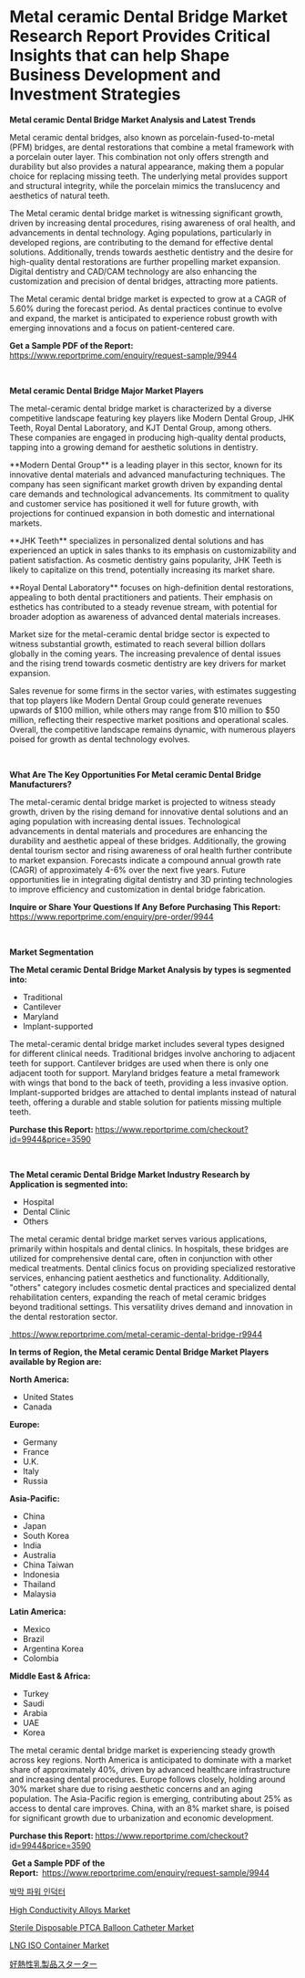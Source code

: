 <p><h1>Metal ceramic Dental Bridge Market Research Report Provides Critical Insights that can help Shape Business Development and Investment Strategies</h1></p><p><strong>Metal ceramic Dental Bridge Market Analysis and Latest Trends</strong></p>
<p><p>Metal ceramic dental bridges, also known as porcelain-fused-to-metal (PFM) bridges, are dental restorations that combine a metal framework with a porcelain outer layer. This combination not only offers strength and durability but also provides a natural appearance, making them a popular choice for replacing missing teeth. The underlying metal provides support and structural integrity, while the porcelain mimics the translucency and aesthetics of natural teeth.</p><p>The Metal ceramic dental bridge market is witnessing significant growth, driven by increasing dental procedures, rising awareness of oral health, and advancements in dental technology. Aging populations, particularly in developed regions, are contributing to the demand for effective dental solutions. Additionally, trends towards aesthetic dentistry and the desire for high-quality dental restorations are further propelling market expansion. Digital dentistry and CAD/CAM technology are also enhancing the customization and precision of dental bridges, attracting more patients.</p><p>The Metal ceramic dental bridge market is expected to grow at a CAGR of 5.60% during the forecast period. As dental practices continue to evolve and expand, the market is anticipated to experience robust growth with emerging innovations and a focus on patient-centered care.</p></p>
<p><strong>Get a Sample PDF of the Report:&nbsp;</strong> <a href="https://www.reportprime.com/enquiry/request-sample/9944">https://www.reportprime.com/enquiry/request-sample/9944</a></p>
<p>&nbsp;</p>
<p><strong>Metal ceramic Dental Bridge Major Market Players</strong></p>
<p><p>The metal-ceramic dental bridge market is characterized by a diverse competitive landscape featuring key players like Modern Dental Group, JHK Teeth, Royal Dental Laboratory, and KJT Dental Group, among others. These companies are engaged in producing high-quality dental products, tapping into a growing demand for aesthetic solutions in dentistry.</p><p>**Modern Dental Group** is a leading player in this sector, known for its innovative dental materials and advanced manufacturing techniques. The company has seen significant market growth driven by expanding dental care demands and technological advancements. Its commitment to quality and customer service has positioned it well for future growth, with projections for continued expansion in both domestic and international markets.</p><p>**JHK Teeth** specializes in personalized dental solutions and has experienced an uptick in sales thanks to its emphasis on customizability and patient satisfaction. As cosmetic dentistry gains popularity, JHK Teeth is likely to capitalize on this trend, potentially increasing its market share.</p><p>**Royal Dental Laboratory** focuses on high-definition dental restorations, appealing to both dental practitioners and patients. Their emphasis on esthetics has contributed to a steady revenue stream, with potential for broader adoption as awareness of advanced dental materials increases.</p><p>Market size for the metal-ceramic dental bridge sector is expected to witness substantial growth, estimated to reach several billion dollars globally in the coming years. The increasing prevalence of dental issues and the rising trend towards cosmetic dentistry are key drivers for market expansion.</p><p>Sales revenue for some firms in the sector varies, with estimates suggesting that top players like Modern Dental Group could generate revenues upwards of $100 million, while others may range from $10 million to $50 million, reflecting their respective market positions and operational scales. Overall, the competitive landscape remains dynamic, with numerous players poised for growth as dental technology evolves.</p></p>
<p>&nbsp;</p>
<p><strong>What Are The Key Opportunities For Metal ceramic Dental Bridge Manufacturers?</strong></p>
<p><p>The metal-ceramic dental bridge market is projected to witness steady growth, driven by the rising demand for innovative dental solutions and an aging population with increasing dental issues. Technological advancements in dental materials and procedures are enhancing the durability and aesthetic appeal of these bridges. Additionally, the growing dental tourism sector and rising awareness of oral health further contribute to market expansion. Forecasts indicate a compound annual growth rate (CAGR) of approximately 4-6% over the next five years. Future opportunities lie in integrating digital dentistry and 3D printing technologies to improve efficiency and customization in dental bridge fabrication.</p></p>
<p><strong>Inquire or Share Your Questions If Any Before Purchasing This Report:</strong> <a href="https://www.reportprime.com/enquiry/pre-order/9944">https://www.reportprime.com/enquiry/pre-order/9944</a></p>
<p>&nbsp;</p>
<p><strong>Market Segmentation</strong></p>
<p><strong>The Metal ceramic Dental Bridge Market Analysis by types is segmented into:</strong></p>
<p><ul><li>Traditional</li><li>Cantilever</li><li>Maryland</li><li>Implant-supported</li></ul></p>
<p><p>The metal-ceramic dental bridge market includes several types designed for different clinical needs. Traditional bridges involve anchoring to adjacent teeth for support. Cantilever bridges are used when there is only one adjacent tooth for support. Maryland bridges feature a metal framework with wings that bond to the back of teeth, providing a less invasive option. Implant-supported bridges are attached to dental implants instead of natural teeth, offering a durable and stable solution for patients missing multiple teeth.</p></p>
<p><strong>Purchase this Report:&nbsp;</strong><a href="https://www.reportprime.com/checkout?id=9944&price=3590">https://www.reportprime.com/checkout?id=9944&price=3590</a></p>
<p>&nbsp;</p>
<p><strong>The Metal ceramic Dental Bridge Market Industry Research by Application is segmented into:</strong></p>
<p><ul><li>Hospital</li><li>Dental Clinic</li><li>Others</li></ul></p>
<p><p>The metal ceramic dental bridge market serves various applications, primarily within hospitals and dental clinics. In hospitals, these bridges are utilized for comprehensive dental care, often in conjunction with other medical treatments. Dental clinics focus on providing specialized restorative services, enhancing patient aesthetics and functionality. Additionally, "others" category includes cosmetic dental practices and specialized dental rehabilitation centers, expanding the reach of metal ceramic bridges beyond traditional settings. This versatility drives demand and innovation in the dental restoration sector.</p></p>
<p><a href="https://www.reportprime.com/metal-ceramic-dental-bridge-r9944">&nbsp;https://www.reportprime.com/metal-ceramic-dental-bridge-r9944</a></p>
<p><strong>In terms of Region, the Metal ceramic Dental Bridge Market Players available by Region are:</strong></p>
<p>
    <p> <strong> North America: </strong>
        <ul>
            <li>United States</li>
            <li>Canada</li>
        </ul>
        </p> 
    <p> <strong> Europe: </strong>
        <ul>
            <li>Germany</li>
            <li>France</li>
            <li>U.K.</li>
            <li>Italy</li>
            <li>Russia</li>
        </ul>
        </p> 
    <p> <strong> Asia-Pacific: </strong>
        <ul>
            <li>China</li>
            <li>Japan</li>
            <li>South Korea</li>
            <li>India</li>
            <li>Australia</li>
            <li>China Taiwan</li>
            <li>Indonesia</li>
            <li>Thailand</li>
            <li>Malaysia</li>
        </ul>
        </p> 
    <p> <strong> Latin America: </strong>
        <ul>
            <li>Mexico</li>
            <li>Brazil</li>
            <li>Argentina Korea</li>
            <li>Colombia</li>
        </ul>
        </p> 
    <p> <strong> Middle East & Africa: </strong>
        <ul>
            <li>Turkey</li>
            <li>Saudi</li>
            <li>Arabia</li>
            <li>UAE</li>
            <li>Korea</li>
        </ul>
    </p>
    </p>
<p><p>The metal ceramic dental bridge market is experiencing steady growth across key regions. North America is anticipated to dominate with a market share of approximately 40%, driven by advanced healthcare infrastructure and increasing dental procedures. Europe follows closely, holding around 30% market share due to rising aesthetic concerns and an aging population. The Asia-Pacific region is emerging, contributing about 25% as access to dental care improves. China, with an 8% market share, is poised for significant growth due to urbanization and economic development.</p></p>
<p><strong>Purchase this Report: </strong><a href="https://www.reportprime.com/checkout?id=9944&price=3590">https://www.reportprime.com/checkout?id=9944&price=3590</a></p>
<p>&nbsp;<strong>Get a Sample PDF of the Report:&nbsp;&nbsp;</strong><a href="https://www.reportprime.com/enquiry/request-sample/9944">https://www.reportprime.com/enquiry/request-sample/9944</a></p>
<p><strong></strong></p>
<p><p><a href="https://medium.com/@ayeshasikdar777/thin-film-power-inductor-market-%EC%9D%98-%EA%B8%80%EB%A1%9C%EB%B2%8C-%EC%8B%9C%EC%9E%A5-%EA%B0%9C%EC%9A%94%EB%8A%94-%EC%A0%84-%EC%84%B8%EA%B3%84-%EB%B0%8F-%EC%A3%BC%EC%9A%94-%EC%8B%9C%EC%9E%A5%EC%9D%98-%EC%82%B0%EC%97%85%EC%97%90-%EC%98%81%ED%96%A5%EC%9D%84-%EB%AF%B8%EC%B9%98%EB%8A%94-%EC%A3%BC%EC%9A%94-%ED%8A%B8%EB%A0%8C%EB%93%9C%EC%97%90-%EB%8C%80%ED%95%9C-%EB%8F%85%ED%8A%B9%ED%95%9C-%EA%B4%80%EC%A0%90%EC%9D%84-%EC%A0%9C%EA%B3%B5%ED%95%A9%EB%8B%88%EB%8B%A4-a747f5cc9e3b">박막 파워 인덕터</a></p><p><a href="https://www.linkedin.com/pulse/high-conductivity-alloys-market2024-2031-industry-insights-vhkaf?trackingId=dPF1R3K7TrC%2B34RLQaUYPg%3D%3D">High Conductivity Alloys Market</a></p><p><a href="https://medium.com/@cathymaggio15/global-sterile-disposable-ptca-balloon-catheter-market-share-and-growth-opportunities-and-market-c36d96c5f1bb">Sterile Disposable PTCA Balloon Catheter Market</a></p><p><a href="https://www.linkedin.com/pulse/lng-iso-container-market-evolution-global-trends-regional-dynamics-nldvf?trackingId=480%2F63DfR0Kwr9V%2F5LVXJA%3D%3D">LNG ISO Container Market</a></p><p><a href="https://medium.com/@ismaelblick2023/thermophilic-dairy-starter-market-%E3%81%AF-%E3%82%B3%E3%82%B9%E3%83%88%E7%AE%A1%E7%90%86%E3%81%A8%E5%8A%B9%E7%8E%87%E5%90%91%E4%B8%8A%E3%82%92%E5%84%AA%E5%85%88%E3%81%97%E3%81%BE%E3%81%99-%E3%81%95%E3%82%89%E3%81%AB-%E5%A0%B1%E5%91%8A%E6%9B%B8%E3%81%AF%E5%B8%82%E5%A0%B4%E3%81%AE%E9%9C%80%E8%A6%81%E9%9D%A2%E3%81%A8%E4%BE%9B%E7%B5%A6%E9%9D%A2%E3%81%AE%E4%B8%A1%E6%96%B9%E3%82%92%E3%82%AB%E3%83%90%E3%83%BC%E3%81%97%E3%81%A6%E3%81%84%E3%81%BE%E3%81%99-thermophilic-a8753c3244a7">好熱性乳製品スターター</a></p></p>
